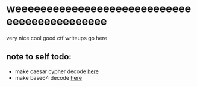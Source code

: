# weeeeeeeeeeeeeeeeeeeeeeeeeeeeeeeeeeeeeeeeeeee
very nice cool good ctf writeups go here
## note to self todo:
* make caesar cypher decode [here](picoCTF/crypto/rotation)
* make base64 decode [here](picoCTF/forensics/FindAndOpen)
